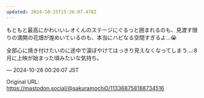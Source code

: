 ```yaml
---
updated: 2024-10-25T15:26:07.478Z
---
```


<p>もともと最高にかわいいレオくんのステージにぐるっと囲まれるのも、見渡す限りの満開の花畑が煌めいているのも、本当にハピなる空間すぎるよ…😭</p><p>全部心に焼き付けたいのに途中で涙ぼやけてはっきり見えなくなってしまう…💧8月に上映が始まった頃みたいな気持ち。</p>

&mdash; 2024-10-26 00:26:07 JST

Original URL: https://mastodon.social/@sakuramochi0/113368758188734516
